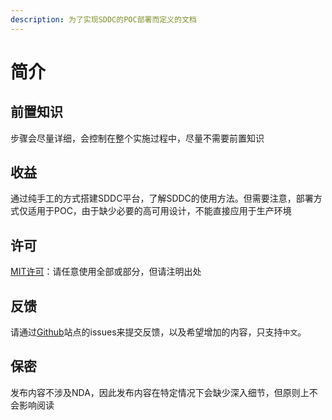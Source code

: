 ```yaml
---
description: 为了实现SDDC的POC部署而定义的文档
---
```


# 简介

## 前置知识

步骤会尽量详细，会控制在整个实施过程中，尽量不需要前置知识

## 收益

通过纯手工的方式搭建SDDC平台，了解SDDC的使用方法。但需要注意，部署方式仅适用于POC，由于缺少必要的高可用设计，不能直接应用于生产环境

## 许可

[MIT许可](license.md)：请任意使用全部或部分，但请注明出处

## 反馈

请通过[Github](https://github.com/kukisama/SDDCPOC)站点的issues来提交反馈，以及希望增加的内容，只支持`中文`。

## 保密

发布内容不涉及NDA，因此发布内容在特定情况下会缺少深入细节，但原则上不会影响阅读
